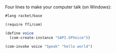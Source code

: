 Four lines to make your computer talk (on Windows):
```scheme
#lang racket/base

(require ffi/com)

(define voice
  (com-create-instance "SAPI.SPVoice"))

(com-invoke voice "Speak" "hello world")
```